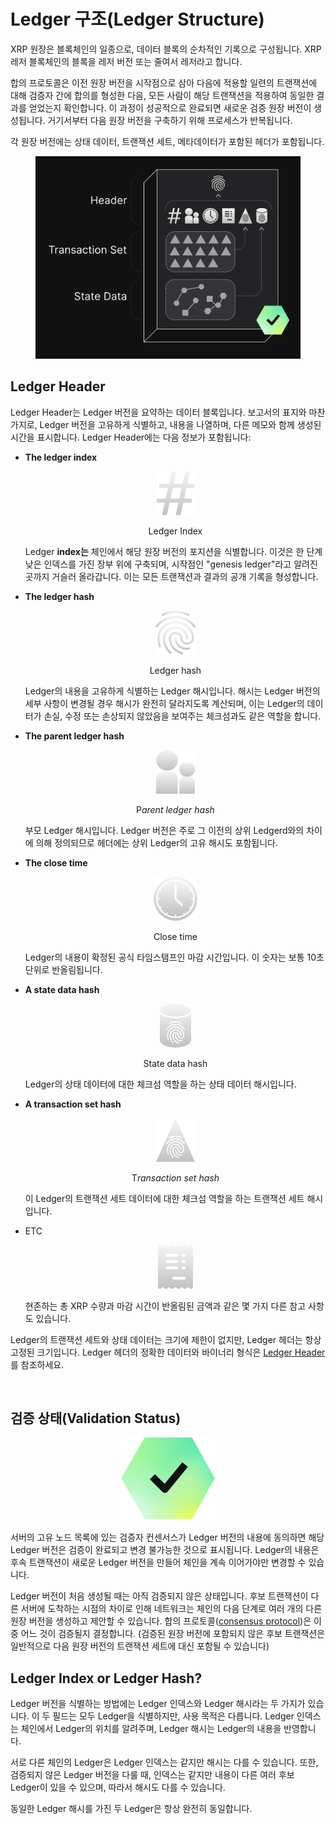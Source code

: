 # Ledger 구조(Ledger Structure)

XRP 원장은 블록체인의 일종으로, 데이터 블록의 순차적인 기록으로 구성됩니다. XRP 레저 블록체인의 블록을 레저 버전 또는 줄여서 레저라고 합니다.

합의 프로토콜은 이전 원장 버전을 시작점으로 삼아 다음에 적용할 일련의 트랜잭션에 대해 검증자 간에 합의를 형성한 다음, 모든 사람이 해당 트랜잭션을 적용하여 동일한 결과를 얻었는지 확인합니다. 이 과정이 성공적으로 완료되면 새로운 검증 원장 버전이 생성됩니다. 거기서부터 다음 원장 버전을 구축하기 위해 프로세스가 반복됩니다.

각 원장 버전에는 상태 데이터, 트랜잭션 세트, 메타데이터가 포함된 헤더가 포함됩니다.

<figure><img src="../../.gitbook/assets/ledger.svg" alt=""><figcaption></figcaption></figure>

##

## Ledger Header

Ledger Header는 Ledger 버전을 요약하는 데이터 블록입니다. 보고서의 표지와 마찬가지로, Ledger 버전을 고유하게 식별하고, 내용을 나열하며, 다른 메모와 함께 생성된 시간을 표시합니다. Ledger Header에는 다음 정보가 포함됩니다:

&#x20;

*   **The ledger index**



    <div align="center">

    <figure><img src="../../.gitbook/assets/ledger-index-icon (1).svg" alt=""><figcaption><p>Ledger Index</p></figcaption></figure>

    </div>

    Ledger **index는** 체인에서 해당 원장 버전의 포지션을 식별합니다. 이것은 한 단계 낮은 인덱스를 가진 장부 위에 구축되며, 시작점인 "genesis ledger"라고 알려진 곳까지 거슬러 올라갑니다. 이는 모든 트랜잭션과 결과의 공개 기록을 형성합니다.



*   **The ledger hash**



    <div align="center">

    <figure><img src="../../.gitbook/assets/ledger-hash-icon.svg" alt=""><figcaption><p>Ledger hash</p></figcaption></figure>

    </div>

    Ledger의 내용을 고유하게 식별하는 Ledger 해시입니다. 해시는 Ledger 버전의 세부 사항이 변경될 경우 해시가 완전히 달라지도록 계산되며, 이는 Ledger의 데이터가 손실, 수정 또는 손상되지 않았음을 보여주는 체크섬과도 같은 역할을 합니다.



*   **The parent ledger hash**



    <div align="center">

    <figure><img src="../../.gitbook/assets/ledger-parent-icon.svg" alt=""><figcaption><p>P<em>arent ledger hash</em></p></figcaption></figure>

    </div>

    부모 Ledger 해시입니다. Ledger 버전은 주로 그 이전의 상위 Ledgerd와의 차이에 의해 정의되므로 헤더에는 상위 Ledger의 고유 해시도 포함됩니다.



*   **The close time**



    <div align="center">

    <figure><img src="../../.gitbook/assets/ledger-timestamp-icon (1).svg" alt=""><figcaption><p>Close time</p></figcaption></figure>

    </div>

    Ledger의 내용이 확정된 공식 타임스탬프인 마감 시간입니다. 이 숫자는 보통 10초 단위로 반올림됩니다.



*   **A state data hash**



    <div align="center">

    <figure><img src="../../.gitbook/assets/ledger-state-data-hash-icon (1).svg" alt=""><figcaption><p>State data hash</p></figcaption></figure>

    </div>

    Ledger의 상태 데이터에 대한 체크섬 역할을 하는 상태 데이터 해시입니다.



*   **A transaction set hash**



    <div align="center">

    <figure><img src="../../.gitbook/assets/ledger-tx-set-hash-icon (1).svg" alt=""><figcaption><p>T<em>ransaction set hash</em> </p></figcaption></figure>

    </div>

    이 Ledger의 트랜잭션 세트 데이터에 대한 체크섬 역할을 하는 트랜잭션 세트 해시입니다.



*   ETC



    <div align="center">

    <figure><img src="../../.gitbook/assets/ledger-notes-icon (1).svg" alt=""><figcaption></figcaption></figure>

    </div>

    현존하는 총 XRP 수량과 마감 시간이 반올림된 금액과 같은 몇 가지 다른 참고 사항도 있습니다.



Ledger의 트랜잭션 세트와 상태 데이터는 크기에 제한이 없지만, Ledger 헤더는 항상 고정된 크기입니다. Ledger 헤더의 정확한 데이터와 바이너리 형식은  [Ledger Header](https://xrpl.org/ledger-header.html)를 참조하세요.

<figure><img src="../../.gitbook/assets/스크린샷 2023-09-20 오후 4.41.22.png" alt=""><figcaption></figcaption></figure>

## 검증 상태(Validation Status)

<div align="center">

<figure><img src="../../.gitbook/assets/ledger-validated-mark (1).svg" alt=""><figcaption></figcaption></figure>

</div>

서버의 고유 노드 목록에 있는 검증자 컨센서스가 Ledger 버전의 내용에 동의하면 해당 Ledger 버전은 검증이 완료되고 변경 불가능한 것으로 표시됩니다. Ledger의 내용은 후속 트랜잭션이 새로운 Ledger 버전을 만들어 체인을 계속 이어가야만 변경할 수 있습니다.

Ledger 버전이 처음 생성될 때는 아직 검증되지 않은 상태입니다. 후보 트랜잭션이 다른 서버에 도착하는 시점의 차이로 인해 네트워크는 체인의 다음 단계로 여러 개의 다른 원장 버전을 생성하고 제안할 수 있습니다. 합의 프로토콜([consensus protocol](https://xrpl.org/consensus.html))은 이 중 어느 것이 검증될지 결정합니다. (검증된 원장 버전에 포함되지 않은 후보 트랜잭션은 일반적으로 다음 원장 버전의 트랜잭션 세트에 대신 포함될 수 있습니다)

## Ledger Index or Ledger Hash?

Ledger 버전을 식별하는 방법에는 Ledger 인덱스와 Ledger 해시라는 두 가지가 있습니다. 이 두 필드는 모두 Ledger을 식별하지만, 사용 목적은 다릅니다. Ledger 인덱스는 체인에서 Ledger의 위치를 알려주며, Ledger 해시는 Ledger의 내용을 반영합니다.

서로 다른 체인의 Ledger은 Ledger 인덱스는 같지만 해시는 다를 수 있습니다. 또한, 검증되지 않은 Ledger 버전을 다룰 때, 인덱스는 같지만 내용이 다른 여러 후보 Ledger이 있을 수 있으며, 따라서 해시도 다를 수 있습니다.

동일한 Ledger 해시를 가진 두 Ledger은 항상 완전히 동일합니다.
